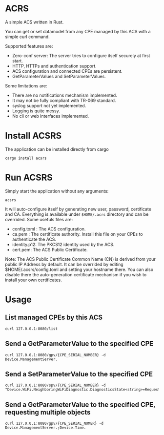 # ACRS
A simple ACS written in Rust.

You can get or set datamodel from any CPE managed by this ACS with a simple curl command.

Supported features are:
- Zero-conf server: The server tries to configure itself securely at first start.
- HTTP, HTTPs and authentication support.
- ACS configuration and connected CPEs are persistent.
- GetParameterValues and SetParameterValues.

Some limitations are:
- There are no notifications mechanism implemented.
- It may not be fully compliant with TR-069 standard.
- syslog support not yet implemented.
- Logging is quite messy.
- No cli or web interfaces implemented.

# Install ACSRS
The application can be installed directly from cargo
```
cargo install acsrs
```

# Run ACSRS
Simply start the application without any arguments:
```
acsrs
```
It will auto-configure itself by generating new user, password, certificate and CA. Everything is available under `$HOME/.acrs` directory and can be overrided. Some usefuls files are:
- config.toml : The ACS configuration.
- ca.pem : The certificate authority. Install this file on your CPEs to authenticate the ACS.
- identity.p12: The PKCS12 identity used by the ACS.
- cert.pem: The ACS Public Certificate.

Note: The ACS Public Certificate Common Name (CN) is derived from your public IP Address by default.
It can be overrided by editing $HOME/.acsrs/config.toml and setting your hostname there. You can also disable there the auto-generation certificate mechanism if you wish to install your own certificates.

# Usage
## List managed CPEs by this ACS
```
curl 127.0.0.1:8080/list
```

## Send a GetParameterValue to the specified CPE
```
curl 127.0.0.1:8080/gpv/{CPE_SERIAL_NUMBER} -d Device.ManagementServer.
```

## Send a SetParameterValue to the specified CPE
```
curl 127.0.0.1:8080/spv/{CPE_SERIAL_NUMBER} -d "Device.WiFi.NeighboringWiFiDiagnostic.DiagnosticsState<string>=Requested"
```

## Send a GetParameterValue to the specified CPE, requesting multiple objects
```
curl 127.0.0.1:8080/gpv/{CPE_SERIAL_NUMER} -d Device.ManagementServer.;Device.Time.
```

